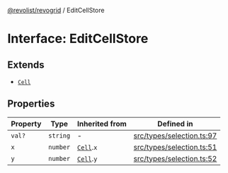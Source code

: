 [@revolist/revogrid](README.md) / EditCellStore

# Interface: EditCellStore

## Extends

- [`Cell`](Interface.Cell.md)

## Properties

| Property | Type | Inherited from | Defined in |
| ------ | ------ | ------ | ------ |
| `val?` | `string` | - | [src/types/selection.ts:97](https://github.com/revolist/revogrid/blob/41a50f3812b438de1179c5db15e284c71422e9de/src/types/selection.ts#L97) |
| `x` | `number` | [`Cell`](Interface.Cell.md).`x` | [src/types/selection.ts:51](https://github.com/revolist/revogrid/blob/41a50f3812b438de1179c5db15e284c71422e9de/src/types/selection.ts#L51) |
| `y` | `number` | [`Cell`](Interface.Cell.md).`y` | [src/types/selection.ts:52](https://github.com/revolist/revogrid/blob/41a50f3812b438de1179c5db15e284c71422e9de/src/types/selection.ts#L52) |
